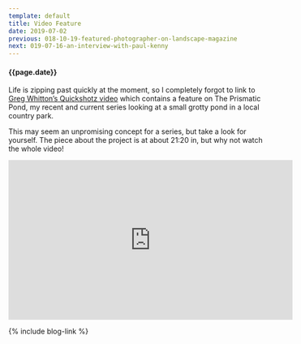 ```yaml
---
template: default
title: Video Feature
date: 2019-07-02
previous: 018-10-19-featured-photographer-on-landscape-magazine
next: 019-07-16-an-interview-with-paul-kenny
---
```


#### {{page.date}}

Life is zipping past quickly at the moment, so I completely forgot to link to [Greg Whitton’s Quickshotz video](https://www.youtube.com/watch?v=ZbgUwId99yQ) which contains a feature on The Prismatic Pond, my recent and current series looking at a small grotty pond in a local country park.

This may seem an unpromising concept for a series, but take a look for yourself. The piece about the project is at about 21:20 in, but why not watch the whole video!

<iframe width="560" height="315" src="https://www.youtube.com/embed/ZbgUwId99yQ?start=1279" title="YouTube video player" frameborder="0" allow="accelerometer; autoplay; clipboard-write; encrypted-media; gyroscope; picture-in-picture; web-share" allowfullscreen></iframe>

{% include blog-link %}